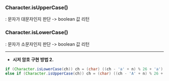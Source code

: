 ### Character.isUpperCase()
: 문자가 대문자인지 판단 -> boolean 값 리턴
### Character.isLowerCase()
: 문자가 소문자인지 판단 -> boolean 값 리턴

--- 

- **시저 암호 구현 방법 2.**
~~~java
if (Character.isLowerCase(ch)) ch = (char) ((ch - 'a' + n) % 26 + 'a');
else if (Character.isUpperCase(ch)) ch = (char) ((ch - 'A' + n) % 26 + 'A');
~~~
